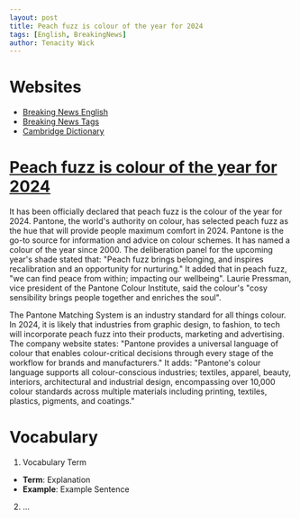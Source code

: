 ```yaml
---
layout: post
title: Peach fuzz is colour of the year for 2024
tags: [English, BreakingNews]
author: Tenacity Wick
---
```


# Websites

- [Breaking News English](https://breakingnewsenglish.com/)
- [Breaking News Tags](https://zhouqiang19980220.github.io/tags/#books)
- [Cambridge Dictionary](https://dictionary.cambridge.org/)

# [Peach fuzz is colour of the year for 2024](https://breakingnewsenglish.com/2312/231211-peach-fuzz-colour-of-the-year.html)

It has been officially declared that peach fuzz is the colour of the year for 2024. Pantone, the world's authority on colour, has selected peach fuzz as the hue that will provide people maximum comfort in 2024. Pantone is the go-to source for information and advice on colour schemes. It has named a colour of the year since 2000. The deliberation panel for the upcoming year's shade stated that: "Peach fuzz brings belonging, and inspires recalibration and an opportunity for nurturing." It added that in peach fuzz, "we can find peace from within; impacting our wellbeing". Laurie Pressman, vice president of the Pantone Colour Institute, said the colour's "cosy sensibility brings people together and enriches the soul".

The Pantone Matching System is an industry standard for all things colour. In 2024, it is likely that industries from graphic design, to fashion, to tech will incorporate peach fuzz into their products, marketing and advertising. The company website states: "Pantone provides a universal language of colour that enables colour-critical decisions through every stage of the workflow for brands and manufacturers." It adds: "Pantone's colour language supports all colour-conscious industries; textiles, apparel, beauty, interiors, architectural and industrial design, encompassing over 10,000 colour standards across multiple materials including printing, textiles, plastics, pigments, and coatings."



# Vocabulary

1. Vocabulary Term
- **Term**: Explanation
- **Example**: Example Sentence
2. ...

